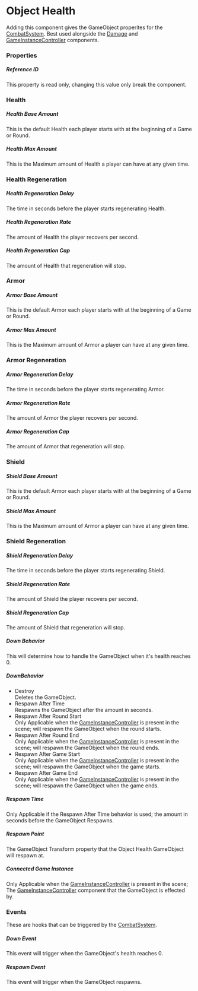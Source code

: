 # Object Health <div class="whitelisted" data-list="W"></div>
Adding this component gives the GameObject properites for the [CombatSystem](CombatSystem.md). Best used alongside the [Damage](Damage.md) and [GameInstanceController](GameInstanceController.md) components.

### Properties

##### Reference ID
This property is read only, changing this value only break the component.

### Health
##### Health Base Amount
This is the default Health each player starts with at the beginning of a Game or Round.
##### Health Max Amount
This is the Maximum amount of Health a player can have at any given time.

### Health Regeneration
##### Health Regeneration Delay
The time in seconds before the player starts regenerating Health.
##### Health Regeneration Rate
The amount of Health the player recovers per second.
##### Health Regeneration Cap
The amount of Health that regeneration will stop.

### Armor
##### Armor Base Amount
This is the default Armor each player starts with at the beginning of a Game or Round.
##### Armor Max Amount
This is the Maximum amount of Armor a player can have at any given time.

### Armor Regeneration
##### Armor Regeneration Delay
The time in seconds before the player starts regenerating Armor.
##### Armor Regeneration Rate
The amount of Armor the player recovers per second.
##### Armor Regeneration Cap
The amount of Armor that regeneration will stop.

### Shield
##### Shield Base Amount
This is the default Armor each player starts with at the beginning of a Game or Round.
##### Shield Max Amount
This is the Maximum amount of Armor a player can have at any given time.

### Shield Regeneration
##### Shield Regeneration Delay
The time in seconds before the player starts regenerating Shield.
##### Shield Regeneration Rate
The amount of Shield the player recovers per second.
##### Shield Regeneration Cap
The amount of Shield that regeneration will stop.

##### Down Behavior
This will determine how to handle the GameObject when it's health reaches 0.
##### DownBehavior
  - Destroy  
  Deletes the GameObject.
  - Respawn After Time  
  Respawns the GameObject after the amount in seconds.
  - Respawn After Round Start  
  Only Applicable when the [GameInstanceController](GameInstanceController.md) is present in the scene; will respawn the GameObject when the round starts.
  - Respawn After Round End  
  Only Applicable when the [GameInstanceController](GameInstanceController.md) is present in the scene; will respawn the GameObject when the round ends.
  - Respawn After Game Start  
  Only Applicable when the [GameInstanceController](GameInstanceController.md) is present in the scene; will respawn the GameObject when the game starts.
  - Respawn After Game End  
  Only Applicable when the [GameInstanceController](GameInstanceController.md) is present in the scene; will respawn the GameObject when the game ends.

##### Respawn Time
Only Applicable if the Respawn After Time behavior is used; the amount in seconds before the GameObject Respawns.
##### Respawn Point
The GameObject Transform property that the Object Health GameObject will respawn at.
##### Connected Game Instance
Only Applicable when the [GameInstanceController](GameInstanceController.md) is present in the scene; The [GameInstanceController](GameInstanceController.md) component that the GameObject is effected by.

### Events
These are hooks that can be triggered by the [CombatSystem](CombatSystem.md).
##### Down Event
This event will trigger when the GameObject's health reaches 0.
##### Respawn Event
This event will trigger when the GameObject respawns.
